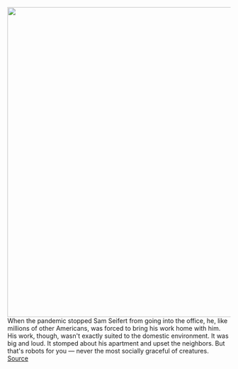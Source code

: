 <img src='https://cdn.vox-cdn.com/thumbor/8kBnzdmIlp2aX9JCop-oN3qzuxQ=/0x0:2040x1360/1200x675/filters:focal(807x433:1133x759)/cdn.vox-cdn.com/uploads/chorus_image/image/66921575/VRG_ILLO_4062_WFH_with_SPOT_2040.0.0.jpg' width='700px' /><br/>
When the pandemic stopped Sam Seifert from going into the office, he, like millions of other Americans, was forced to bring his work home with him. His work, though, wasn't exactly suited to the domestic environment. It was big and loud. It stomped about his apartment and upset the neighbors. But that's robots for you — never the most socially graceful of creatures.
<a href='https://www.theverge.com/21285010/boston-dynamics-spot-engineers-2-0-upgrade-working-from-home'> Source <a/>